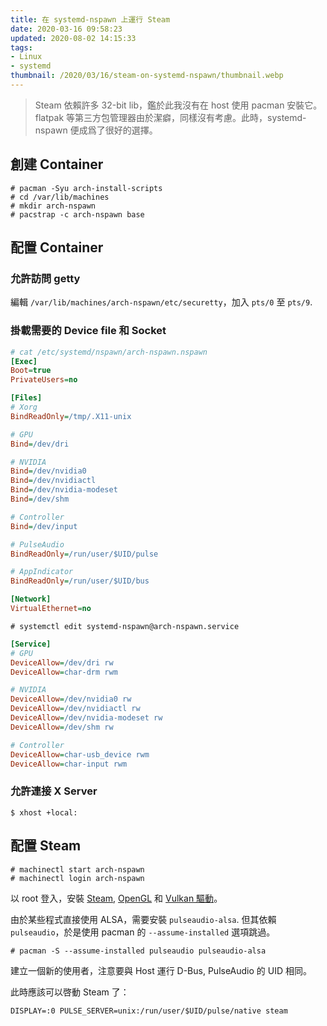 ```yaml
---
title: 在 systemd-nspawn 上運行 Steam
date: 2020-03-16 09:58:23
updated: 2020-08-02 14:15:33
tags:
- Linux
- systemd
thumbnail: /2020/03/16/steam-on-systemd-nspawn/thumbnail.webp
---
```


> Steam 依賴許多 32-bit lib，鑑於此我沒有在 host 使用 pacman 安裝它。flatpak 等第三方包管理器由於潔癖，同樣沒有考慮。此時，systemd-nspawn 便成爲了很好的選擇。

## 創建 Container

```console
# pacman -Syu arch-install-scripts
# cd /var/lib/machines
# mkdir arch-nspawn
# pacstrap -c arch-nspawn base
```

## 配置 Container

### 允許訪問 getty

編輯 `/var/lib/machines/arch-nspawn/etc/securetty`，加入 `pts/0` 至 `pts/9`.

### 掛載需要的 Device file 和 Socket

```ini
# cat /etc/systemd/nspawn/arch-nspawn.nspawn
[Exec]
Boot=true
PrivateUsers=no

[Files]
# Xorg
BindReadOnly=/tmp/.X11-unix

# GPU
Bind=/dev/dri

# NVIDIA
Bind=/dev/nvidia0
Bind=/dev/nvidiactl
Bind=/dev/nvidia-modeset
Bind=/dev/shm

# Controller
Bind=/dev/input

# PulseAudio
BindReadOnly=/run/user/$UID/pulse

# AppIndicator
BindReadOnly=/run/user/$UID/bus

[Network]
VirtualEthernet=no
```

`# systemctl edit systemd-nspawn@arch-nspawn.service`

```ini
[Service]
# GPU
DeviceAllow=/dev/dri rw
DeviceAllow=char-drm rwm

# NVIDIA
DeviceAllow=/dev/nvidia0 rw
DeviceAllow=/dev/nvidiactl rw
DeviceAllow=/dev/nvidia-modeset rw
DeviceAllow=/dev/shm rw

# Controller
DeviceAllow=char-usb_device rwm
DeviceAllow=char-input rwm
```

### 允許連接 X Server

`$ xhost +local:`

## 配置 Steam

```console
# machinectl start arch-nspawn
# machinectl login arch-nspawn
```

以 root 登入，安裝 [Steam](https://wiki.archlinux.org/index.php/Steam#Installation), [OpenGL](https://wiki.archlinux.org/index.php/Xorg#Driver_installation) 和 [Vulkan 驅動](https://wiki.archlinux.org/index.php/Vulkan#Installation)。

由於某些程式直接使用 ALSA，需要安裝 `pulseaudio-alsa`. 但其依賴 `pulseaudio`，於是使用 pacman 的 `--assume-installed` 選項跳過。

`# pacman -S --assume-installed pulseaudio pulseaudio-alsa`

建立一個新的使用者，注意要與 Host 運行 D-Bus, PulseAudio 的 UID 相同。

此時應該可以啓動 Steam 了：

`DISPLAY=:0 PULSE_SERVER=unix:/run/user/$UID/pulse/native steam`
